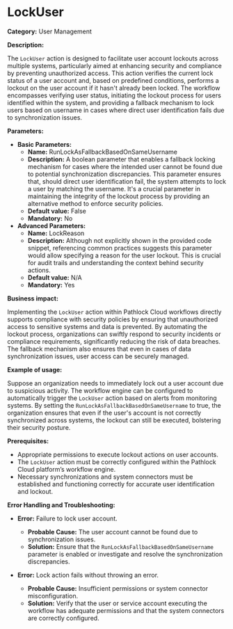 # LockUser

**Category:** User Management

**Description:** 

The `LockUser` action is designed to facilitate user account lockouts across multiple systems, particularly aimed at enhancing security and compliance by preventing unauthorized access. This action verifies the current lock status of a user account and, based on predefined conditions, performs a lockout on the user account if it hasn't already been locked. The workflow encompasses verifying user status, initiating the lockout process for users identified within the system, and providing a fallback mechanism to lock users based on username in cases where direct user identification fails due to synchronization issues.

**Parameters:** 

- **Basic Parameters:**
  - **Name:** RunLockAsFallbackBasedOnSameUsername
  - **Description:** A boolean parameter that enables a fallback locking mechanism for cases where the intended user cannot be found due to potential synchronization discrepancies. This parameter ensures that, should direct user identification fail, the system attempts to lock a user by matching the username. It's a crucial parameter in maintaining the integrity of the lockout process by providing an alternative method to enforce security policies.
  - **Default value:** False
  - **Mandatory:** No
- **Advanced Parameters:**
  - **Name:** LockReason
  - **Description:** Although not explicitly shown in the provided code snippet, referencing common practices suggests this parameter would allow specifying a reason for the user lockout. This is crucial for audit trails and understanding the context behind security actions.
  - **Default value:** N/A
  - **Mandatory:** Yes

**Business impact:**

Implementing the `LockUser` action within Pathlock Cloud workflows directly supports compliance with security policies by ensuring that unauthorized access to sensitive systems and data is prevented. By automating the lockout process, organizations can swiftly respond to security incidents or compliance requirements, significantly reducing the risk of data breaches. The fallback mechanism also ensures that even in cases of data synchronization issues, user access can be securely managed.

**Example of usage:**

Suppose an organization needs to immediately lock out a user account due to suspicious activity. The workflow engine can be configured to automatically trigger the `LockUser` action based on alerts from monitoring systems. By setting the `RunLockAsFallbackBasedOnSameUsername` to true, the organization ensures that even if the user's account is not correctly synchronized across systems, the lockout can still be executed, bolstering their security posture.

**Prerequisites:**

- Appropriate permissions to execute lockout actions on user accounts.
- The `LockUser` action must be correctly configured within the Pathlock Cloud platform’s workflow engine.
- Necessary synchronizations and system connectors must be established and functioning correctly for accurate user identification and lockout.

**Error Handling and Troubleshooting:**

- **Error:** Failure to lock user account.
  - **Probable Cause:** The user account cannot be found due to synchronization issues.
  - **Solution:** Ensure that the `RunLockAsFallbackBasedOnSameUsername` parameter is enabled or investigate and resolve the synchronization discrepancies.
  
- **Error:** Lock action fails without throwing an error.
  - **Probable Cause:** Insufficient permissions or system connector misconfiguration.
  - **Solution:** Verify that the user or service account executing the workflow has adequate permissions and that the system connectors are correctly configured.
